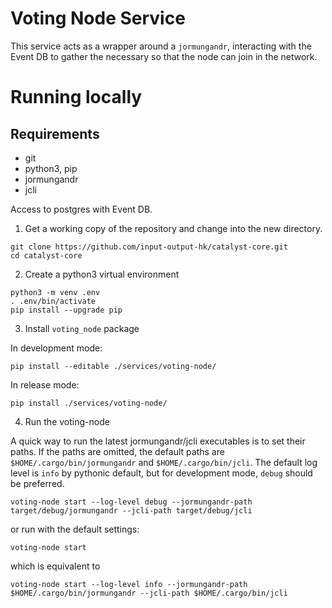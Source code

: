 # Voting Node Service

This service acts as a wrapper around a `jormungandr`, interacting with the Event DB to gather the necessary so that the node can join in the network.


# Running locally

## Requirements

* git
* python3, pip
* jormungandr
* jcli

Access to postgres with Event DB.

1. Get a working copy of the repository and change into the new directory.

```shell
git clone https://github.com/input-output-hk/catalyst-core.git
cd catalyst-core
```

2. Create a python3 virtual environment
```shell
python3 -m venv .env
. .env/bin/activate
pip install --upgrade pip
```

3. Install `voting_node` package

In development mode:
```
pip install --editable ./services/voting-node/
```

In release mode:
```
pip install ./services/voting-node/
```

4. Run the voting-node

A quick way to run the latest jormungandr/jcli executables is to set their paths. If the paths are omitted, the default paths are `$HOME/.cargo/bin/jormungandr` and `$HOME/.cargo/bin/jcli`. The default log level is `info` by pythonic default, but for development mode, `debug` should be preferred.

```shell
voting-node start --log-level debug --jormungandr-path target/debug/jormungandr --jcli-path target/debug/jcli
```

or run with the default settings:

```shell
voting-node start
```

which is equivalent to

```shell
voting-node start --log-level info --jormungandr-path $HOME/.cargo/bin/jormungandr --jcli-path $HOME/.cargo/bin/jcli
```
